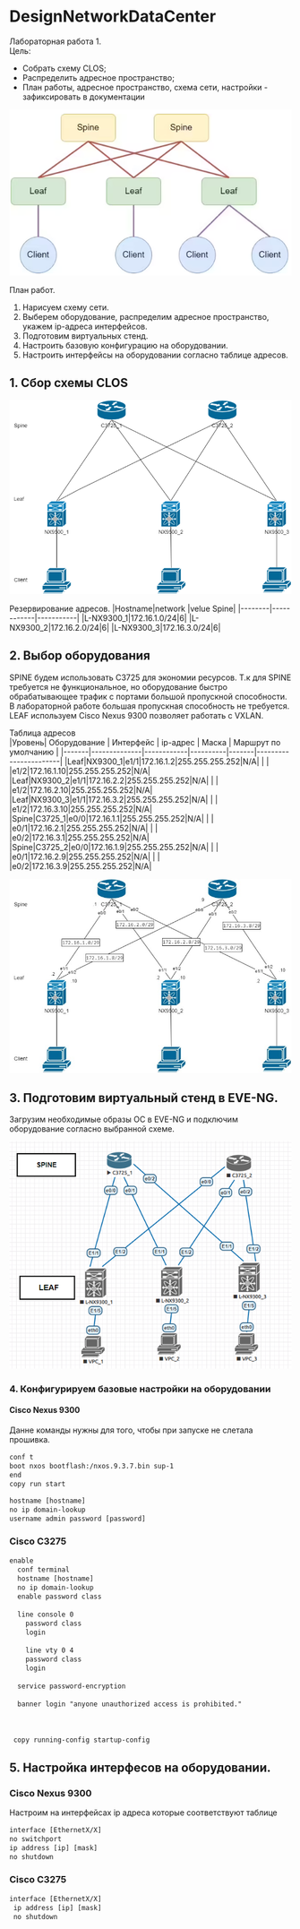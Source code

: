 # DesignNetworkDataCenter

Лабораторная работа 1.  
Цель:
- Собрать схему CLOS;
- Распределить адресное пространство;
- План работы, адресное пространство, схема сети, настройки - зафиксировать в документации

![Схема](stend.png)

План работ.
1. Нарисуем схему сети.
2. Выберем оборудование, распределим адресное пространство, укажем ip-адреса интерфейсов. 
3. Подготовим виртуальных стенд.
4. Настроить базовую конфигурацию на оборудовании.
5. Настроить интерфейсы на оборудовании согласно таблице адресов.


## 1. Сбор схемы CLOS


![alt text](star.png)


Резервирование адресов.
|Hostname|network     |velue Spine|
|--------|------------|-----------|
|L-NX9300_1|172.16.1.0/24|6|
|L-NX9300_2|172.16.2.0/24|6|
|L-NX9300_3|172.16.3.0/24|6|
## 2. Выбор оборудования
SPINE будем использовать C3725 для экономии ресурсов. Т.к для SPINE  требуется не функциональное, но оборудование быстро обрабатывающее трафик с портами большой пропускной способности. В лабораторной работе большая пропускная способность не требуется.  
LEAF используем Cisco Nexus 9300 позволяет работать с VXLAN.

Таблица адресов  
|Уровень| Оборудование | Интерфейс  | ip-адрес | Маска |  Маршрут по умолчанию |
|-------|--------------|------------|----------|-------|-----------------------|
|Leaf|NX9300_1|e1/1|172.16.1.2|255.255.255.252|N/A|
|    |        |e1/2|172.16.1.10|255.255.255.252|N/A|
|Leaf|NX9300_2|e1/1|172.16.2.2|255.255.255.252|N/A|
|    |        |e1/2|172.16.2.10|255.255.255.252|N/A|
|Leaf|NX9300_3|e1/1|172.16.3.2|255.255.255.252|N/A|
|    |        |e1/2|172.16.3.10|255.255.255.252|N/A|
|Spine|C3725_1|e0/0|172.16.1.1|255.255.255.252|N/A|
|     |       |e0/1|172.16.2.1|255.255.255.252|N/A|
|     |       |e0/2|172.16.3.1|255.255.255.252|N/A|
|Spine|C3725_2|e0/0|172.16.1.9|255.255.255.252|N/A|
|     |       |e0/1|172.16.2.9|255.255.255.252|N/A|
|     |       |e0/2|172.16.3.9|255.255.255.252|N/A|


![alt text](lab1.jpg)


## 3. Подготовим виртуальный стенд в EVE-NG.

Загрузим необходимые образы ОС в EVE-NG и подключим оборудование согласно выбранной схеме.

![alt text](lab2.png)


### 4. Конфигурируем базовые настройки на оборудовании
#### Cisco Nexus 9300 

Данне команды нужны для того, чтобы при запуске не слетала прошивка.

```
conf t
boot nxos bootflash:/nxos.9.3.7.bin sup-1
end
copy run start
``` 




```
hostname [hostname]
no ip domain-lookup
username admin password [password]
```




### Cisco C3275


```
enable
  conf terminal
  hostname [hostname]
  no ip domain-lookup
  enable password class
  
  line console 0
    password class
    login
  
    line vty 0 4
    password class
    login
  
  service password-encryption
  
  banner login "anyone unauthorized access is prohibited."
  
  
  
 copy running-config startup-config
 ```



## 5. Настройка интерфесов на оборудовании.

### Cisco Nexus 9300 

Настроим на интерфейсах ip адреса которые соответствуют таблице

```
interface [EthernetX/X]
no switchport
ip address [ip] [mask]
no shutdown
```  


### Cisco C3275

```
interface [EthernetX/X]
 ip address [ip] [mask]
 no shutdown

```
